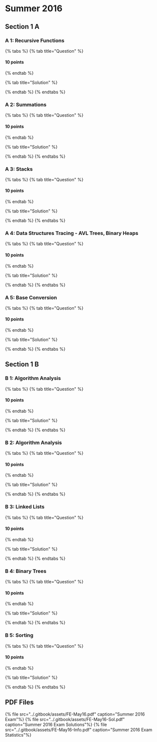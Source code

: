 # Summer 2016

## Section 1 A

### A 1: Recursive Functions

{% tabs %}
{% tab title="Question" %}
#### 10 points


{% endtab %}

{% tab title="Solution" %}

{% endtab %}
{% endtabs %}

### A 2: Summations

{% tabs %}
{% tab title="Question" %}
#### 10 points


{% endtab %}

{% tab title="Solution" %}

{% endtab %}
{% endtabs %}

### A 3: Stacks

{% tabs %}
{% tab title="Question" %}
#### 10 points


{% endtab %}

{% tab title="Solution" %}

{% endtab %}
{% endtabs %}

### A 4: Data Structures Tracing - AVL Trees, Binary Heaps

{% tabs %}
{% tab title="Question" %}
#### 10 points


{% endtab %}

{% tab title="Solution" %}

{% endtab %}
{% endtabs %}

### A 5: Base Conversion

{% tabs %}
{% tab title="Question" %}
#### 10 points


{% endtab %}

{% tab title="Solution" %}

{% endtab %}
{% endtabs %}


## Section 1 B

### B 1: Algorithm Analysis

{% tabs %}
{% tab title="Question" %}
#### 10 points


{% endtab %}

{% tab title="Solution" %}

{% endtab %}
{% endtabs %}

### B 2: Algorithm Analysis

{% tabs %}
{% tab title="Question" %}
#### 10 points


{% endtab %}

{% tab title="Solution" %}

{% endtab %}
{% endtabs %}

### B 3: Linked Lists

{% tabs %}
{% tab title="Question" %}
#### 10 points


{% endtab %}

{% tab title="Solution" %}

{% endtab %}
{% endtabs %}

### B 4: Binary Trees

{% tabs %}
{% tab title="Question" %}
#### 10 points


{% endtab %}

{% tab title="Solution" %}

{% endtab %}
{% endtabs %}

### B 5: Sorting

{% tabs %}
{% tab title="Question" %}
#### 10 points


{% endtab %}

{% tab title="Solution" %}

{% endtab %}
{% endtabs %}


## PDF Files

{% file src="../.gitbook/assets/FE-May16.pdf" caption="Summer 2016 Exam"%}
{% file src="../.gitbook/assets/FE-May16-Sol.pdf" caption="Summer 2016 Exam Solutions"%}
{% file src="../.gitbook/assets/FE-May16-Info.pdf" caption="Summer 2016 Exam Statistics"%}